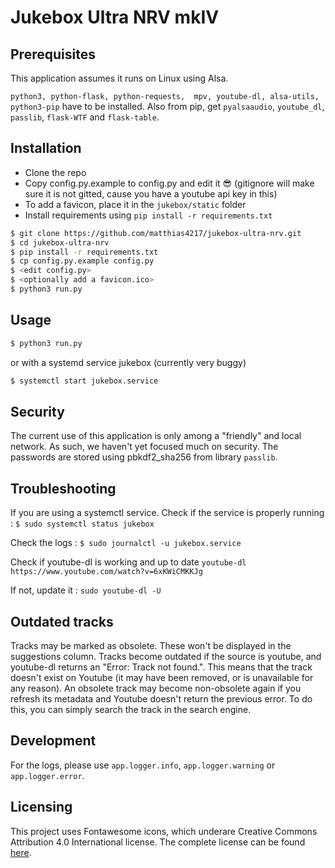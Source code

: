 # Jukebox Ultra NRV mkIV

## Prerequisites

This application assumes it runs on Linux using Alsa.

`python3, python-flask, python-requests,  mpv, youtube-dl, alsa-utils,
python3-pip` have to be installed.
Also from pip, get `pyalsaaudio`, `youtube_dl`, `passlib`, `flask-WTF` and `flask-table`.

## Installation

 - Clone the repo
 - Copy config.py.example to config.py and edit it 😎 (gitignore will make sure it is not gitted, cause you have a youtube api key in this)
 - To add a favicon, place it in the `jukebox/static` folder
 - Install requirements using `pip install -r requirements.txt`
 
 ```bash
 $ git clone https://github.com/matthias4217/jukebox-ultra-nrv.git
 $ cd jukebox-ultra-nrv
 $ pip install -r requirements.txt
 $ cp config.py.example config.py
 $ <edit config.py>
 $ <optionally add a favicon.ico>
 $ python3 run.py
 ```

## Usage

```bash
$ python3 run.py
```

or with a systemd service jukebox (currently very buggy)

```bash
$ systemctl start jukebox.service
```

## Security

The current use of this application is only among a "friendly" and local network.
As such, we haven't yet focused much on security.
The passwords are stored using pbkdf2_sha256 from library `passlib`.

## Troubleshooting

If you are using a systemctl service.
Check if the service is properly running :
 `$ sudo systemctl status jukebox`
 
Check the logs :
 `$ sudo journalctl -u jukebox.service`
 
Check if youtube-dl is working and up to date
 `youtube-dl https://www.youtube.com/watch?v=6xKWiCMKKJg`

If not, update it : `sudo youtube-dl -U`


## Outdated tracks

Tracks may be marked as obsolete.
These won't be displayed in the suggestions column.
Tracks become outdated if the source is youtube, and youtube-dl returns an "Error: Track not found.".
This means that the track doesn't exist on Youtube (it may have been removed, or is unavailable for any reason).
An obsolete track may become non-obsolete again if you refresh its metadata and Youtube doesn't return the previous
error.
To do this, you can simply search the track in the search engine.


## Development

For the logs, please use `app.logger.info`, `app.logger.warning` or `app.logger.error`.

## Licensing

This project uses Fontawesome icons, which underare Creative Commons Attribution 4.0
International license. The complete license can be found [here](https://fontawesome.com/license).
